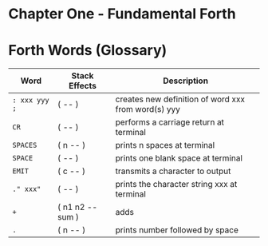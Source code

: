 # Chapter One - Fundamental Forth

# Forth Words (Glossary)
| Word          | Stack Effects    | Description                                         |
| --------------| -----------------| ----------------------------------------------------|
| `: xxx yyy ;` | ( -- )           | creates new definition of word xxx from word(s) yyy | 
| `CR`          | ( -- )           | performs a carriage return at terminal              | 
| `SPACES`      | ( n -- )         | prints n spaces at terminal                         | 
| `SPACE`       | ( -- )           | prints one blank space at terminal                  | 
| `EMIT`        | ( c -- )         | transmits a character to output                     | 
| `." xxx"`     | ( -- )           | prints the character string xxx at terminal         | 
| `+`           | ( n1 n2 -- sum ) | adds                                                | 
| `.`           | ( n -- )         | prints number followed by space                     | 
